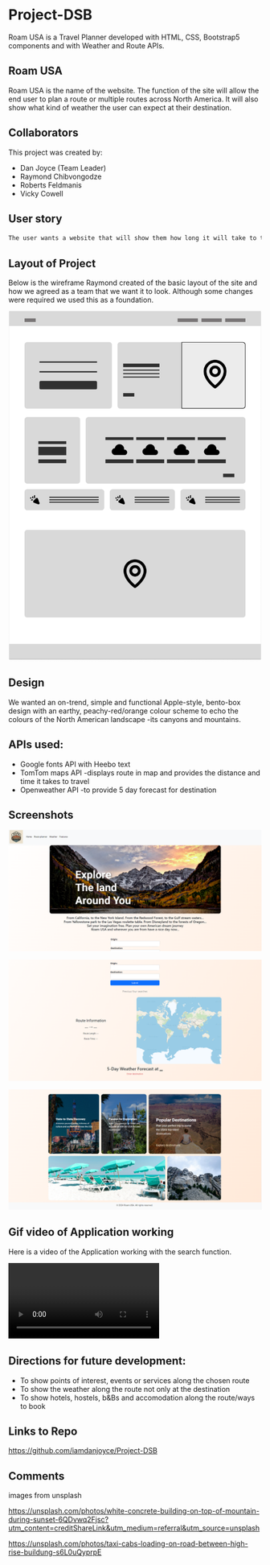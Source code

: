 # Project-DSB

Roam USA is a Travel Planner developed with HTML, CSS, Bootstrap5 components and with Weather and Route APIs.

## Roam USA

Roam USA is the name of the website. The function of the site will allow the end user to plan a route or multiple routes across North America. It will also show what kind of weather the user can expect at their destination.

## Collaborators

This project was created by:
* Dan Joyce (Team Leader) 
* Raymond Chibvongodze
* Roberts Feldmanis 
* Vicky Cowell

## User story
```md
The user wants a website that will show them how long it will take to travel between locations within North America. They also want to be able to see what the weather will be like at their destination.
```

## Layout of Project

Below is the wireframe Raymond created of the basic layout of the site and how we agreed as a team that we want it to look. Although some changes were required we used this as a foundation. 

![alt text](./Assets/images/Screenshots/image-3.png)

## Design
We wanted an on-trend, simple and functional Apple-style, bento-box design with an earthy, peachy-red/orange colour scheme to echo the colours of the North American landscape -its canyons and mountains. 

## APIs used:

* Google fonts API with Heebo text
* TomTom maps API -displays route in map and provides the distance and time it takes to travel 
* Openweather API -to provide 5 day forecast for destination

## Screenshots

![alt text](./Assets/images/Screenshots/image.png)

![alt text](./Assets/images/Screenshots/image-1.png)

![alt text](./Assets/images/Screenshots/image-2.png)

## Gif video of Application working 
Here is a video of the Application working with the search function.

<video src="./Assets/images/Screen Recording Roam USA.mp4" controls="controls" style="max-width: 1200px;">
</video>

## Directions for future development:

* To show points of interest, events or services along the chosen route
* To show the weather along the route not only at the destination
* To show hotels, hostels, b&Bs and accomodation along the route/ways to book 

## Links to Repo

https://github.com/iamdanjoyce/Project-DSB

## Comments

images from unsplash

https://unsplash.com/photos/white-concrete-building-on-top-of-mountain-during-sunset-6QDvwq2Fjsc?utm_content=creditShareLink&utm_medium=referral&utm_source=unsplash

https://unsplash.com/photos/taxi-cabs-loading-on-road-between-high-rise-buildung-s6L0uQyprpE

